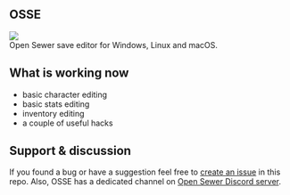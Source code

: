 ## OSSE
![](https://d7.wtf/s/splash.png)  
Open Sewer save editor for Windows, Linux and macOS.

## What is working now
 - basic character editing  
 - basic stats editing  
 - inventory editing  
  - a couple of useful hacks

## Support & discussion
If you found a bug or have a suggestion feel free to [create an issue](https://github.com/deseven/osse/issues/new) in this repo. Also, OSSE has a dedicated channel on [Open Sewer Discord server](https://discord.gg/hccZ5Nr).
